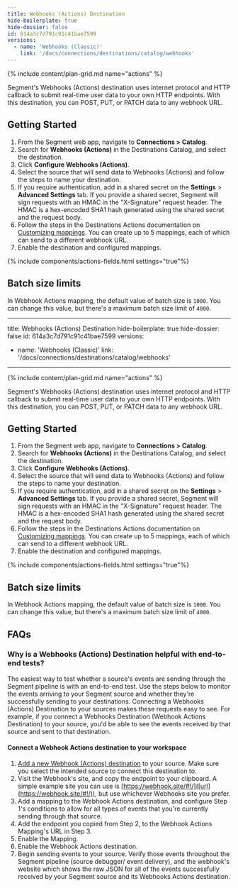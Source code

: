 ```yaml
---
title: Webhooks (Actions) Destination
hide-boilerplate: true
hide-dossier: false
id: 614a3c7d791c91c41bae7599
versions:
  - name: 'Webhooks (Classic)'
    link: '/docs/connections/destinations/catalog/webhooks'
---
```


{% include content/plan-grid.md name="actions" %}

Segment's Webhooks (Actions) destination uses internet protocol and HTTP callback to submit real-time user data to your own HTTP endpoints. With this destination, you can POST, PUT, or PATCH data to any webhook URL.

## Getting Started

1. From the Segment web app, navigate to **Connections > Catalog**.
2. Search for **Webhooks (Actions)** in the Destinations Catalog, and select the destination.
3. Click **Configure Webhooks (Actions)**.
4. Select the source that will send data to Webhooks (Actions) and follow the steps to name your destination.
5. If you require authentication, add in a shared secret on the **Settings** > **Advanced Settings** tab. If you provide a shared secret, Segment will sign requests with an HMAC in the "X-Signature" request header. The HMAC is a hex-encoded SHA1 hash generated using the shared secret and the request body.
6. Follow the steps in the Destinations Actions documentation on [Customizing mappings](/docs/connections/destinations/actions/#customize-mappings). You can create up to 5 mappings, each of which can send to a different webhook URL.
7. Enable the destination and configured mappings.

{% include components/actions-fields.html settings="true"%}

## Batch size limits

In Webhook Actions mapping, the default value of batch size is `1000`. You can change this value, but there's a maximum batch size limit of `4000`. 

---
title: Webhooks (Actions) Destination
hide-boilerplate: true
hide-dossier: false
id: 614a3c7d791c91c41bae7599
versions:
  - name: 'Webhooks (Classic)'
    link: '/docs/connections/destinations/catalog/webhooks'
---

{% include content/plan-grid.md name="actions" %}

Segment's Webhooks (Actions) destination uses internet protocol and HTTP callback to submit real-time user data to your own HTTP endpoints. With this destination, you can POST, PUT, or PATCH data to any webhook URL.

## Getting Started

1. From the Segment web app, navigate to **Connections > Catalog**. 
2. Search for **Webhooks (Actions)** in the Destinations Catalog, and select the destination.
3. Click **Configure Webhooks (Actions)**.
4. Select the source that will send data to Webhooks (Actions) and follow the steps to name your destination.
5. If you require authentication, add in a shared secret on the **Settings** > **Advanced Settings** tab. If you provide a shared secret, Segment will sign requests with an HMAC in the "X-Signature" request header. The HMAC is a hex-encoded SHA1 hash generated using the shared secret and the request body.
6. Follow the steps in the Destinations Actions documentation on [Customizing mappings](/docs/connections/destinations/actions/#customize-mappings). You can create up to 5 mappings, each of which can send to a different webhook URL.
7. Enable the destination and configured mappings.

{% include components/actions-fields.html settings="true"%}

## Batch size limits

In Webhook Actions mapping, the default value of batch size is `1000`. You can change this value, but there's a maximum batch size limit of `4000`. 

## FAQs

### Why is a Webhooks (Actions) Destination helpful with end-to-end tests?
The easiest way to test whether a source's events are sending through the Segment pipeline is with an end-to-end test. Use the steps below to monitor the events arriving to your Segment source and whether they're successfully sending to your destinations. Connecting a Webhooks (Actions) Destination to your sources makes these requests easy to see. For example, if you connect a Webhooks Destination (Webhook Actions Destination) to your source, you'd be able to see the events received by that source and sent to that destination.

#### Connect a Webhook Actions destination to your workspace
1. [Add a new Webhook (Actions) destination](https://app.segment.com/goto-my-workspace/destinations/catalog/actions-webhook) to your source. Make sure you select the intended source to connect this destination to.
2. Visit the Webhook's site, and copy the endpoint to your clipboard. A simple example site you can use is [https://webhook.site/#!/]([url](https://webhook.site/#!/)), but use whichever Webhooks site you prefer.
3. Add a mapping to the Webhook Actions destination, and configure Step 1's conditions to allow for all types of events that you're currently sending through that source.
4. Add the endpoint you copied from Step 2, to the Webhook Actions Mapping's URL in Step 3.
5. Enable the Mapping.
6. Enable the Webhook Actions destination.
7. Begin sending events to your source. Verify those events throughout the Segment pipeline (source debugger/ event delivery), and the webhook's website which shows the raw JSON for all of the events successfully received by your Segment source and its Webhooks Actions destination.
